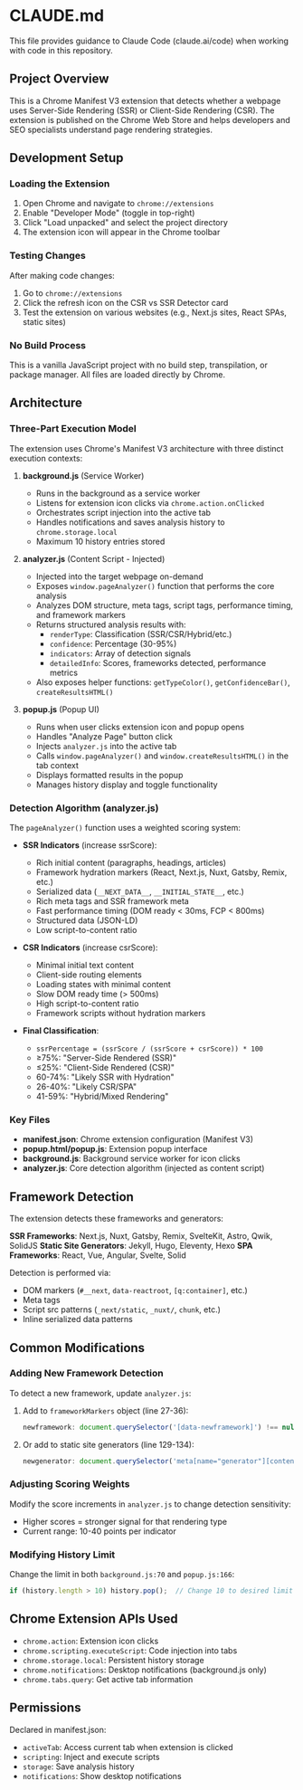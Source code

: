 # CLAUDE.md

This file provides guidance to Claude Code (claude.ai/code) when working with code in this repository.

## Project Overview

This is a Chrome Manifest V3 extension that detects whether a webpage uses Server-Side Rendering (SSR) or Client-Side Rendering (CSR). The extension is published on the Chrome Web Store and helps developers and SEO specialists understand page rendering strategies.

## Development Setup

### Loading the Extension

1. Open Chrome and navigate to `chrome://extensions`
2. Enable "Developer Mode" (toggle in top-right)
3. Click "Load unpacked" and select the project directory
4. The extension icon will appear in the Chrome toolbar

### Testing Changes

After making code changes:
1. Go to `chrome://extensions`
2. Click the refresh icon on the CSR vs SSR Detector card
3. Test the extension on various websites (e.g., Next.js sites, React SPAs, static sites)

### No Build Process

This is a vanilla JavaScript project with no build step, transpilation, or package manager. All files are loaded directly by Chrome.

## Architecture

### Three-Part Execution Model

The extension uses Chrome's Manifest V3 architecture with three distinct execution contexts:

1. **background.js** (Service Worker)
   - Runs in the background as a service worker
   - Listens for extension icon clicks via `chrome.action.onClicked`
   - Orchestrates script injection into the active tab
   - Handles notifications and saves analysis history to `chrome.storage.local`
   - Maximum 10 history entries stored

2. **analyzer.js** (Content Script - Injected)
   - Injected into the target webpage on-demand
   - Exposes `window.pageAnalyzer()` function that performs the core analysis
   - Analyzes DOM structure, meta tags, script tags, performance timing, and framework markers
   - Returns structured analysis results with:
     - `renderType`: Classification (SSR/CSR/Hybrid/etc.)
     - `confidence`: Percentage (30-95%)
     - `indicators`: Array of detection signals
     - `detailedInfo`: Scores, frameworks detected, performance metrics
   - Also exposes helper functions: `getTypeColor()`, `getConfidenceBar()`, `createResultsHTML()`

3. **popup.js** (Popup UI)
   - Runs when user clicks extension icon and popup opens
   - Handles "Analyze Page" button click
   - Injects `analyzer.js` into the active tab
   - Calls `window.pageAnalyzer()` and `window.createResultsHTML()` in the tab context
   - Displays formatted results in the popup
   - Manages history display and toggle functionality

### Detection Algorithm (analyzer.js)

The `pageAnalyzer()` function uses a weighted scoring system:

- **SSR Indicators** (increase ssrScore):
  - Rich initial content (paragraphs, headings, articles)
  - Framework hydration markers (React, Next.js, Nuxt, Gatsby, Remix, etc.)
  - Serialized data (`__NEXT_DATA__`, `__INITIAL_STATE__`, etc.)
  - Rich meta tags and SSR framework meta
  - Fast performance timing (DOM ready < 30ms, FCP < 800ms)
  - Structured data (JSON-LD)
  - Low script-to-content ratio

- **CSR Indicators** (increase csrScore):
  - Minimal initial text content
  - Client-side routing elements
  - Loading states with minimal content
  - Slow DOM ready time (> 500ms)
  - High script-to-content ratio
  - Framework scripts without hydration markers

- **Final Classification**:
  - `ssrPercentage = (ssrScore / (ssrScore + csrScore)) * 100`
  - ≥75%: "Server-Side Rendered (SSR)"
  - ≤25%: "Client-Side Rendered (CSR)"
  - 60-74%: "Likely SSR with Hydration"
  - 26-40%: "Likely CSR/SPA"
  - 41-59%: "Hybrid/Mixed Rendering"

### Key Files

- **manifest.json**: Chrome extension configuration (Manifest V3)
- **popup.html/popup.js**: Extension popup interface
- **background.js**: Background service worker for icon clicks
- **analyzer.js**: Core detection algorithm (injected as content script)

## Framework Detection

The extension detects these frameworks and generators:

**SSR Frameworks**: Next.js, Nuxt, Gatsby, Remix, SvelteKit, Astro, Qwik, SolidJS
**Static Site Generators**: Jekyll, Hugo, Eleventy, Hexo
**SPA Frameworks**: React, Vue, Angular, Svelte, Solid

Detection is performed via:
- DOM markers (`#__next`, `data-reactroot`, `[q:container]`, etc.)
- Meta tags
- Script src patterns (`_next/static`, `_nuxt/`, `chunk`, etc.)
- Inline serialized data patterns

## Common Modifications

### Adding New Framework Detection

To detect a new framework, update `analyzer.js`:

1. Add to `frameworkMarkers` object (line 27-36):
   ```javascript
   newframework: document.querySelector('[data-newframework]') !== null
   ```

2. Or add to static site generators (line 129-134):
   ```javascript
   newgenerator: document.querySelector('meta[name="generator"][content*="NewGen"]') !== null
   ```

### Adjusting Scoring Weights

Modify the score increments in `analyzer.js` to change detection sensitivity:
- Higher scores = stronger signal for that rendering type
- Current range: 10-40 points per indicator

### Modifying History Limit

Change the limit in both `background.js:70` and `popup.js:166`:
```javascript
if (history.length > 10) history.pop();  // Change 10 to desired limit
```

## Chrome Extension APIs Used

- `chrome.action`: Extension icon clicks
- `chrome.scripting.executeScript`: Code injection into tabs
- `chrome.storage.local`: Persistent history storage
- `chrome.notifications`: Desktop notifications (background.js only)
- `chrome.tabs.query`: Get active tab information

## Permissions

Declared in manifest.json:
- `activeTab`: Access current tab when extension is clicked
- `scripting`: Inject and execute scripts
- `storage`: Save analysis history
- `notifications`: Show desktop notifications
